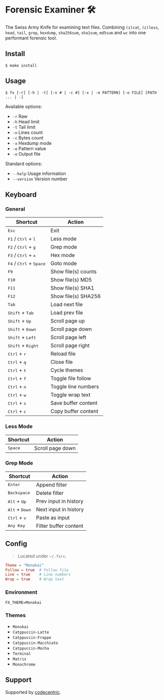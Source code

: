 # Forensic Examiner 🛠️
The Swiss Army Knife for examining text files. Combining `(z)cat`, `(z)less`, `head`, `tail`, `grep`, `hexdump`, `sha256sum`, `sha1sum`, `md5sum` and `wc` into one performant forensic tool.

## Install
```console
$ make install
```

## Usage
```
$ fx [-r] [-h | -t] [-n # | -c #] [-x | -e PATTERN] [-o FILE] [PATH ... | -]
```

Available options:
* `-r` Raw
* `-h` Head limit
* `-t` Tail limit
* `-n` Lines count
* `-c` Bytes count
* `-x` Hexdump mode
* `-e` Pattern value
* `-o` Output file

Standard options:
* `--help` Usage information
* `--version` Version number

## Keyboard

### General
| Shortcut                                           | Action                |
| -------------------------------------------------- | --------------------- |
| <kbd>Esc</kbd>                                     | Exit                  |
| <kbd>F1</kbd> / <kbd>Ctrl</kbd> + <kbd>l</kbd>     | Less mode             |
| <kbd>F2</kbd> / <kbd>Ctrl</kbd> + <kbd>g</kbd>     | Grep mode             |
| <kbd>F3</kbd> / <kbd>Ctrl</kbd> + <kbd>x</kbd>     | Hex mode              |
| <kbd>F4</kbd> / <kbd>Ctrl</kbd> + <kbd>Space</kbd> | Goto mode             |
| <kbd>F9</kbd>                                      | Show file(s) counts   |
| <kbd>F10</kbd>                                     | Show file(s) MD5      |
| <kbd>F11</kbd>                                     | Show file(s) SHA1     |
| <kbd>F12</kbd>                                     | Show file(s) SHA256   |
| <kbd>Tab</kbd>                                     | Load next file        |
| <kbd>Shift</kbd> + <kbd>Tab</kbd>                  | Load prev file        |
| <kbd>Shift</kbd> + <kbd>Up</kbd>                   | Scroll page up        |
| <kbd>Shift</kbd> + <kbd>Down</kbd>                 | Scroll page down      |
| <kbd>Shift</kbd> + <kbd>Left</kbd>                 | Scroll page left      |
| <kbd>Shift</kbd> + <kbd>Right</kbd>                | Scroll page right     |
| <kbd>Ctrl</kbd> + <kbd>r</kbd>                     | Reload file           |
| <kbd>Ctrl</kbd> + <kbd>q</kbd>                     | Close file            |
| <kbd>Ctrl</kbd> + <kbd>t</kbd>                     | Cycle themes          |
| <kbd>Ctrl</kbd> + <kbd>f</kbd>                     | Toggle file follow    |
| <kbd>Ctrl</kbd> + <kbd>n</kbd>                     | Toggle line numbers   |
| <kbd>Ctrl</kbd> + <kbd>w</kbd>                     | Toggle wrap text      |
| <kbd>Ctrl</kbd> + <kbd>s</kbd>                     | Save buffer content   |
| <kbd>Ctrl</kbd> + <kbd>c</kbd>                     | Copy buffer content   |

### Less Mode
| Shortcut                                           | Action                |
| -------------------------------------------------- | --------------------- |
| <kbd>Space</kbd>                                   | Scroll page down      |

### Grep Mode
| Shortcut                                           | Action                |
| -------------------------------------------------- | --------------------- |
| <kbd>Enter</kbd>                                   | Append filter         |
| <kbd>Backspace</kbd>                               | Delete filter         |
| <kbd>Alt</kbd> + <kbd>Up</kbd>                     | Prev input in history |
| <kbd>Alt</kbd> + <kbd>Down</kbd>                   | Next input in history |
| <kbd>Ctrl</kbd> + <kbd>v</kbd>                     | Paste as input        |
| <kbd>Any Key</kbd>                                 | Filter buffer content |

## Config
> Located under `~/.fxrc`.

```toml
Theme = "Monokai"
Follow = true  # Follow file
Line = true    # Line numbers
Wrap = true    # Wrap text
```

### Environment
```console
FX_THEME=Monokai
```

### Themes
* `Monokai`
* `Catppuccin-Latte`
* `Catppuccin-Frappe`
* `Catppuccin-Macchiato`
* `Catppuccin-Mocha`
* `Terminal`
* `Matrix`
* `Monochrome`

## Support
Supported by [codecentric](https://codecentric.de).